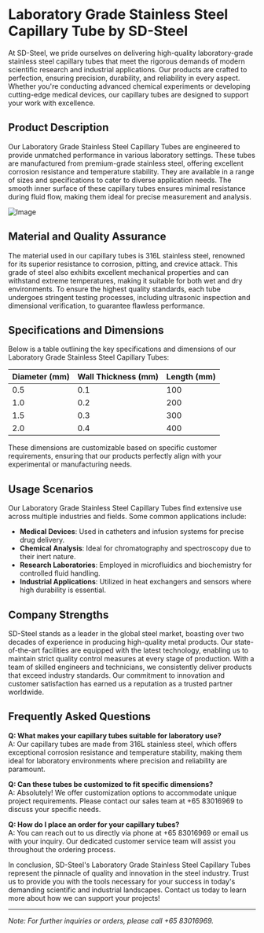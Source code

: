 # Laboratory Grade Stainless Steel Capillary Tube by SD-Steel

At SD-Steel, we pride ourselves on delivering high-quality laboratory-grade stainless steel capillary tubes that meet the rigorous demands of modern scientific research and industrial applications. Our products are crafted to perfection, ensuring precision, durability, and reliability in every aspect. Whether you're conducting advanced chemical experiments or developing cutting-edge medical devices, our capillary tubes are designed to support your work with excellence.

## Product Description

Our Laboratory Grade Stainless Steel Capillary Tubes are engineered to provide unmatched performance in various laboratory settings. These tubes are manufactured from premium-grade stainless steel, offering excellent corrosion resistance and temperature stability. They are available in a range of sizes and specifications to cater to diverse application needs. The smooth inner surface of these capillary tubes ensures minimal resistance during fluid flow, making them ideal for precise measurement and analysis.

![Image](https://github.com/user-attachments/assets/2567258e-e124-4816-932d-1809bd27ef0b)

## Material and Quality Assurance

The material used in our capillary tubes is 316L stainless steel, renowned for its superior resistance to corrosion, pitting, and crevice attack. This grade of steel also exhibits excellent mechanical properties and can withstand extreme temperatures, making it suitable for both wet and dry environments. To ensure the highest quality standards, each tube undergoes stringent testing processes, including ultrasonic inspection and dimensional verification, to guarantee flawless performance.

## Specifications and Dimensions

Below is a table outlining the key specifications and dimensions of our Laboratory Grade Stainless Steel Capillary Tubes:

| **Diameter (mm)** | **Wall Thickness (mm)** | **Length (mm)** |
|--------------------|-------------------------|------------------|
| 0.5               | 0.1                     | 100              |
| 1.0               | 0.2                     | 200              |
| 1.5               | 0.3                     | 300              |
| 2.0               | 0.4                     | 400              |

These dimensions are customizable based on specific customer requirements, ensuring that our products perfectly align with your experimental or manufacturing needs.

## Usage Scenarios

Our Laboratory Grade Stainless Steel Capillary Tubes find extensive use across multiple industries and fields. Some common applications include:
- **Medical Devices**: Used in catheters and infusion systems for precise drug delivery.
- **Chemical Analysis**: Ideal for chromatography and spectroscopy due to their inert nature.
- **Research Laboratories**: Employed in microfluidics and biochemistry for controlled fluid handling.
- **Industrial Applications**: Utilized in heat exchangers and sensors where high durability is essential.

## Company Strengths

SD-Steel stands as a leader in the global steel market, boasting over two decades of experience in producing high-quality metal products. Our state-of-the-art facilities are equipped with the latest technology, enabling us to maintain strict quality control measures at every stage of production. With a team of skilled engineers and technicians, we consistently deliver products that exceed industry standards. Our commitment to innovation and customer satisfaction has earned us a reputation as a trusted partner worldwide.

## Frequently Asked Questions

**Q: What makes your capillary tubes suitable for laboratory use?**  
A: Our capillary tubes are made from 316L stainless steel, which offers exceptional corrosion resistance and temperature stability, making them ideal for laboratory environments where precision and reliability are paramount.

**Q: Can these tubes be customized to fit specific dimensions?**  
A: Absolutely! We offer customization options to accommodate unique project requirements. Please contact our sales team at +65 83016969 to discuss your specific needs.

**Q: How do I place an order for your capillary tubes?**  
A: You can reach out to us directly via phone at +65 83016969 or email us with your inquiry. Our dedicated customer service team will assist you throughout the ordering process.

In conclusion, SD-Steel's Laboratory Grade Stainless Steel Capillary Tubes represent the pinnacle of quality and innovation in the steel industry. Trust us to provide you with the tools necessary for your success in today's demanding scientific and industrial landscapes. Contact us today to learn more about how we can support your projects!

--- 

*Note: For further inquiries or orders, please call +65 83016969.*
